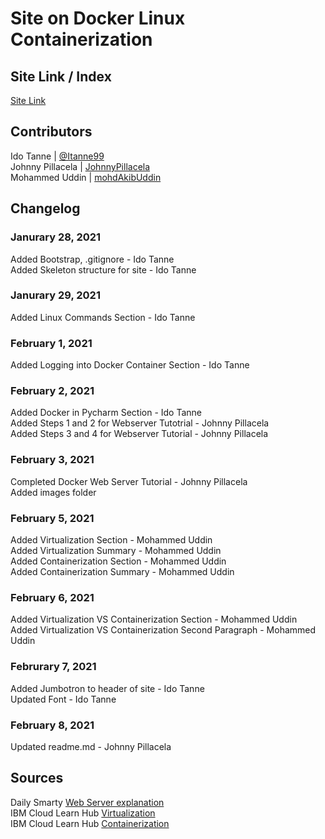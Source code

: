 # Site on Docker Linux Containerization
## Site Link / Index
[Site Link](https://is218-spring21.github.io/Site-on-Docker-Linux-Containerization/)
## Contributors
Ido Tanne | [@Itanne99](https://github.com/itanne99) <br>
Johnny Pillacela | [JohnnyPillacela](https://github.com/JohnnyPillacela)<br>
Mohammed Uddin | [mohdAkibUddin](https://github.com/orgs/IS218-Spring21/people/mohdAkibUddin)
## Changelog
### Janurary 28, 2021
Added Bootstrap, .gitignore - Ido Tanne<br>
Added Skeleton structure for site - Ido Tanne<br>
### Janurary 29, 2021
Added Linux Commands Section - Ido Tanne<br>
### February 1, 2021
Added Logging into Docker Container Section - Ido Tanne <br>
### February 2, 2021
Added Docker in Pycharm Section - Ido Tanne <br>
Added Steps 1 and 2 for Webserver Tutotrial - Johnny Pillacela <br>
Added Steps 3 and 4 for Webserver Tutorial - Johnny Pillacela <br>
### February 3, 2021
Completed Docker Web Server Tutorial - Johnny Pillacela <br>
Added images folder <br>
### February 5, 2021
Added Virtualization Section - Mohammed Uddin <br>
Added Virtualization Summary - Mohammed Uddin <br>
Added Containerization Section - Mohammed Uddin <br>
Added Containerization Summary - Mohammed Uddin <br>
### February 6, 2021
Added Virtualization VS Containerization Section - Mohammed Uddin <br>
Added Virtualization VS Containerization Second Paragraph - Mohammed Uddin <br>
### Februrary 7, 2021
Added Jumbotron to header of site - Ido Tanne<br>
Updated Font - Ido Tanne<br>
### February 8, 2021
Updated readme.md - Johnny Pillacela <br>
## Sources
Daily Smarty [Web Server explanation](http://www.dailysmarty.com/posts/steps-for-deploying-a-static-html-site-with-docker-and-nginx) <br>
IBM Cloud Learn Hub [Virtualization](https://www.ibm.com/cloud/learn/virtualization-a-complete-guide) <br>
IBM Cloud Learn Hub [Containerization](https://www.ibm.com/cloud/learn/containerization) <br>
